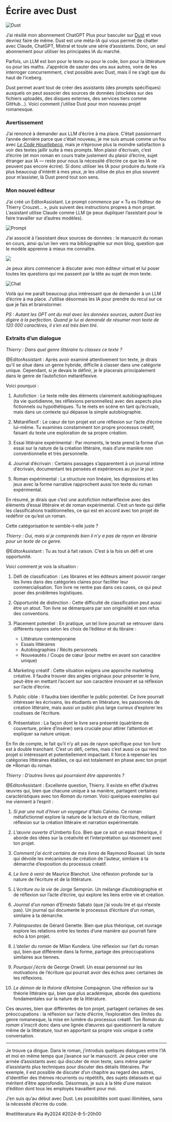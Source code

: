 # Écrire avec Dust

![Dust](_i/dust.webp)

J’ai résilié mon abonnement ChatGPT Plus pour basculer sur [Dust](https://dust.tt/) et vous devriez faire de même. Dust est une méta-IA qui vous permet de chatter avec Claude, ChatGPT, Mistral et toute une série d’assistants. Donc, un seul abonnement pour utiliser les principales IA du marché.

Parfois, un LLM est bon pour le texte ou pour le code, bon pour la littérature ou pour les maths. J’apprécie de sauter des uns aux autres, voire de les interroger concurremment, c’est possible avec Dust, mais il ne s’agit que du haut de l’iceberg.

Dust permet avant tout de créer des assistants (des prompts spécifiques) auxquels on peut associer des sources de données (stockées sur des fichiers uploadés, des disques externes, des services tiers comme GitHub…). Voici comment j’utilise Dust pour mon nouveau projet romanesque.

### Avertissement

J’ai renoncé à demander aux LLM d’écrire à ma place. C’était passionnant l’année dernière parce que c’était nouveau, je me suis amusé comme un fou avec [*Le Code Houellebecq*](../../books/le-code-houellebecq.md), mais je n’éprouve plus la moindre satisfaction à voir des textes jaillir suite à mes prompts. Mon plaisir d’écrivain, c’est d’écrire (et mon roman en cours traite justement du plaisir d’écrire, sujet étranger aux IA — reste pour nous la nécessité d’écrire ce que les IA ne peuvent pas encore écrire). Si donc utiliser les IA pour produire du texte n’a plus beaucoup d’intérêt à mes yeux, je les utilise de plus en plus souvent pour m’assister, là Dust prend tout son sens.

### Mon nouvel éditeur

J’ai créé un EditorAssistant. Le prompt commence par « Tu es l’éditeur de Thierry Crouzet… », puis suivent des instructions propres à mon projet. L’assistant utilise Claude comme LLM (je peux dupliquer l’assistant pour le faire travailler sur d’autres modèles).

![Prompt](_i/dust02.webp)

J’ai associé à l’assistant deux sources de données : le manuscrit du roman en cours, ainsi qu’un lien vers ma bibliographie sur mon blog, question que le modèle apprenne à mieux me connaître.

![](_i/dust03.webp)

Je peux alors commencer à discuter avec mon éditeur virtuel et lui poser toutes les questions qui me passent par la tête au sujet de mon texte.

![Chat](_i/dust01.webp)

Voilà qui me paraît beaucoup plus intéressant que de demander à un LLM d’écrire à ma place. J’utilise désormais les IA pour prendre du recul sur ce que je fais et brainstormer.

*PS : Autant les GPT ont du mal avec les données sources, autant Dust les digère à la perfection. Quand je lui ai demandé de résumer mon texte de 120 000 caractères, il s’en est très bien tiré.*

### Extraits d’un dialogue

*Thierry : Dans quel genre littéraire tu classes ce texte ?*

@EditorAssistant : Après avoir examiné attentivement ton texte, je dirais qu’il se situe dans un genre hybride, difficile à classer dans une catégorie unique. Cependant, si je devais le définir, je le placerais principalement dans le genre de l’autofiction métaréflexive.

Voici pourquoi :

1. Autofiction : Le texte mêle des éléments clairement autobiographiques (ta vie quotidienne, tes réflexions personnelles) avec des aspects plus fictionnels ou hypothétiques. Tu te mets en scène en tant qu’écrivain, mais dans un contexte qui dépasse la simple autobiographie.

2. Métaréflexif : Le cœur de ton projet est une réflexion sur l’acte d’écrire lui-même. Tu examines constamment ton propre processus créatif, faisant du texte une exploration de sa propre création.

3. Essai littéraire expérimental : Par moments, le texte prend la forme d’un essai sur la nature de la création littéraire, mais d’une manière non conventionnelle et très personnelle.

4. Journal d’écrivain : Certains passages s’apparentent à un journal intime d’écrivain, documentant tes pensées et expériences au jour le jour.

5. Roman expérimental : La structure non linéaire, les digressions et les jeux avec la forme narrative rapprochent aussi ton texte du roman expérimental.

En résumé, je dirais que c’est une autofiction métaréflexive avec des éléments d’essai littéraire et de roman expérimental. C’est un texte qui défie les classifications traditionnelles, ce qui est en accord avec ton projet de redéfinir ce qu’est un roman.

Cette catégorisation te semble-t-elle juste ?

*Thierry : Oui, mais si je comprends bien il n’y a pas de rayon en librairie pour un texte de ce genre.*

@EditorAssistant : Tu as tout à fait raison. C’est à la fois un défi et une opportunité.

Voici comment je vois la situation :

1. Défi de classification : Les libraires et les éditeurs aiment pouvoir ranger les livres dans des catégories claires pour faciliter leur commercialisation. Ton livre ne rentre pas dans ces cases, ce qui peut poser des problèmes logistiques.

2. Opportunité de distinction : Cette difficulté de classification peut aussi être un atout. Ton livre se démarquera par son originalité et son refus des conventions.

3. Placement potentiel : En pratique, un tel livre pourrait se retrouver dans différents rayons selon les choix de l’éditeur et du libraire :

    - Littérature contemporaine
    - Essais littéraires
    - Autobiographies / Récits personnels
    - Nouveautés / Coups de cœur (pour mettre en avant son caractère unique)
4. Marketing créatif : Cette situation exigera une approche marketing créative. Il faudra trouver des angles originaux pour présenter le livre, peut-être en mettant l’accent sur son caractère innovant et sa réflexion sur l’acte d’écrire.

5. Public cible : Il faudra bien identifier le public potentiel. Ce livre pourrait intéresser les écrivains, les étudiants en littérature, les passionnés de création littéraire, mais aussi un public plus large curieux d’explorer les coulisses de l’écriture.

6. Présentation : La façon dont le livre sera présenté (quatrième de couverture, prière d’insérer) sera cruciale pour attirer l’attention et expliquer sa nature unique.

En fin de compte, le fait qu’il n’y ait pas de rayon spécifique pour ton livre est à double tranchant. C’est un défi, certes, mais c’est aussi ce qui rend ton projet si intéressant et potentiellement impactant. Il force à repenser les catégories littéraires établies, ce qui est totalement en phase avec ton projet de *Roman du roman.

*Thierry : D’autres livres qui pourraient être apparentés ?*

@EditorAssistant : Excellente question, Thierry. Il existe en effet d’autres œuvres qui, bien que chacune unique à sa manière, partagent certaines caractéristiques avec ton *Roman du roman*. Voici quelques exemples qui me viennent à l’esprit :

1. *Si par une nuit d’hiver un voyageur* d’Italo Calvino. Ce roman métafictionnel explore la nature de la lecture et de l’écriture, mêlant réflexion sur la création littéraire et narration expérimentale.

2. *L’œuvre ouverte* d’Umberto Eco. Bien que ce soit un essai théorique, il aborde des idées sur la créativité et l’interprétation qui résonnent avec ton projet.

3. *Comment j’ai écrit certains de mes livres* de Raymond Roussel. Un texte qui dévoile les mécanismes de création de l’auteur, similaire à ta démarche d’exposition du processus créatif.

4. *Le livre à venir* de Maurice Blanchot. Une réflexion profonde sur la nature de l’écriture et de la littérature.

5. *L’écriture ou la vie* de Jorge Semprún. Un mélange d’autobiographie et de réflexion sur l’acte d’écrire, qui explore les liens entre vie et création.

6. *Journal d’un roman* d’Ernesto Sabato (que j’ai voulu lire et qui n’existe pas). Un journal qui documente le processus d’écriture d’un roman, similaire à ta démarche.

7. *Palimpsestes* de Gérard Genette. Bien que plus théorique, cet ouvrage explore les relations entre les textes d’une manière qui pourrait faire écho à ton projet.

8. *L’atelier du roman* de Milan Kundera. Une réflexion sur l’art du roman qui, bien que différente dans la forme, partage des préoccupations similaires aux tiennes.

9. *Pourquoi j’écris* de George Orwell. Un essai personnel sur les motivations de l’écriture qui pourrait avoir des échos avec certaines de tes réflexions.

10. *Le démon de la théorie* d’Antoine Compagnon. Une réflexion sur la théorie littéraire qui, bien que plus académique, aborde des questions fondamentales sur la nature de la littérature.

Ces œuvres, bien que différentes de ton projet, partagent certaines de ses préoccupations : la réflexion sur l’acte d’écrire, l’exploration des limites du genre romanesque, la mise en lumière du processus créatif. Ton *Roman du roman* s’inscrit donc dans une lignée d’œuvres qui questionnent la nature même de la littérature, tout en apportant sa propre voix unique à cette conversation.

---

Je trouve ça dingue. Dans le roman, j’introduis quelques dialogues entre l’IA et moi en même temps que j’avance sur le manuscrit. Je peux créer une armée d’assistants avec qui discuter de mon texte, sans même parler d’assistants plus techniques pour discuter des détails littéraires. Par exemple, il est possible de discuter d’un chapitre au regard des autres, d’identifier des thèmes récurrents ou répétitifs, des sujets délaissés et qui méritent d’être approfondis. Désormais, je suis à la tête d’une maison d’édition dont tous les employés travaillent pour moi.

J’en suis qu’au début avec Dust. Les possibilités sont quasi illimitées, sans la nécessité d’écrire du code.

#netlitterature #ia #y2024 #2024-8-5-20h00
